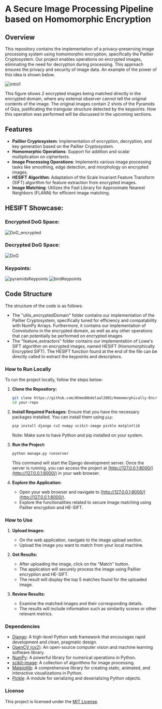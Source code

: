 # A Secure Image Processing Pipeline based on Homomorphic Encryption

## Overview
This repository contains the implementation of a privacy-preserving image processing system using homomorphic encryption, specifically the Paillier Cryptosystem. Our project enables operations on encrypted images, eliminating the need for decryption during processing. This approach ensures the privacy and security of image data. An example of the power of this idea is shown below.

![intro1](https://github.com/AhmedAbdelaal2001/Homomorphically-Encrypted-Image-Processing/assets/101427765/174ceff0-922f-4c7e-a265-4d3e09c00d00)

This figure shows 2 encrypted images being matched directly in the encrypted domain, where any external observer cannot tell the original contents of the image. The original images contain 2 shots of the Pyramids of Giza, justificating the traingular structure detected by the keypoints. How this operation was performed will be discussed in the upcoming sections.


## Features
- **Paillier Cryptosystem**: Implementation of encryption, decryption, and key generation based on the Paillier Cryptosystem.
- **Homomorphic Operations**: Support for addition and scalar multiplication on ciphertexts.
- **Image Processing Operations**: Implements various image processing tasks like smoothing, edge detection, and morphology on encrypted images.
- **HESIFT Algorithm**: Adaptation of the Scale Invariant Feature Transform (SIFT) algorithm for feature extraction from encrypted images.
- **Image Matching**: Utilizes the Fast Library for Approximate Nearest Neighbors (FLANN) for efficient image matching.

## HESIFT Showcase:
### Encrypted DoG Space:
![DoG_encrypted](https://github.com/AhmedAbdelaal2001/Homomorphically-Encrypted-Image-Processing/assets/101427765/93a67391-9dcb-4645-bc47-4d715174c248)

### Decrypted DoG Space: 
![DoG](https://github.com/AhmedAbdelaal2001/Homomorphically-Encrypted-Image-Processing/assets/101427765/2ea8e5c7-00af-41c1-b59a-b3c3c689094f)

### Keypoints: 
![pyramidsKeypoints](https://github.com/AhmedAbdelaal2001/Homomorphically-Encrypted-Image-Processing/assets/101427765/605876dc-2056-4081-b57b-304b387e38cc)
![birdKeypoints](https://github.com/AhmedAbdelaal2001/Homomorphically-Encrypted-Image-Processing/assets/101427765/37620937-951f-4ae6-b946-225402f6676a) 


## Code Structure
The structure of the code is as follows:
- The "utils_encryptedDomain" folder contains our implementation of the Paillier Cryptosystem, specifically tuned for efficiency and compatability with NumPy Arrays. Furthermore, it contains our implementation of Convolutions in the encrypted domain, as well as any other operations that can potentially be performed on encrypted images
- The "feature_extractors" folder contains our implementation of Lowe's SIFT algorithm on encrypted images, named HESIFT (Homomorphically Encrypted SIFT). The HESIFT function found at the end of the file can be directly called to extract the keypoints and descriptors.

### How to Run Locally

To run the project locally, follow the steps below:

1. **Clone the Repository:**
   ```bash
   git clone https://github.com/AhmedAbdelaal2001/Homomorphically-Encrypted-SIFT
   cd your-repo
   ```

2. **Install Required Packages:**
   Ensure that you have the necessary packages installed. You can install them using `pip`:
   ```bash
   pip install django cv2 numpy scikit-image pickle matplotlib
   ```

   Note: Make sure to have Python and pip installed on your system.

3. **Run the Project:**
   ```bash
   python manage.py runserver
   ```

   This command will start the Django development server. Once the server is running, you can access the project at [http://127.0.0.1:8000/](http://127.0.0.1:8000/) in your web browser.

4. **Explore the Application:**
   - Open your web browser and navigate to [http://127.0.0.1:8000/](http://127.0.0.1:8000/).
   - Explore the functionalities related to secure image matching using Paillier encryption and HE-SIFT.

### How to Use

1. **Upload Images:**
   - On the web application, navigate to the image upload section.
   - Upload the image you want to match from your local machine.

2. **Get Results:**
   - After uploading the image, click on the "Match" button.
   - The application will securely process the image using Paillier encryption and HE-SIFT.
   - The result will display the top 5 matches found for the uploaded image.

3. **Review Results:**
   - Examine the matched images and their corresponding details.
   - The results will include information such as similarity scores or other relevant metrics.

### Dependencies

- [Django](https://www.djangoproject.com/): A high-level Python web framework that encourages rapid development and clean, pragmatic design.
- [OpenCV (cv2)](https://opencv.org/): An open-source computer vision and machine learning software library.
- [NumPy](https://numpy.org/): A powerful library for numerical operations in Python.
- [scikit-image](https://scikit-image.org/): A collection of algorithms for image processing.
- [Matplotlib](https://matplotlib.org/): A comprehensive library for creating static, animated, and interactive visualizations in Python.
- [Pickle](https://docs.python.org/3/library/pickle.html): A module for serializing and deserializing Python objects.

### License

This project is licensed under the [MIT License](LICENSE).



